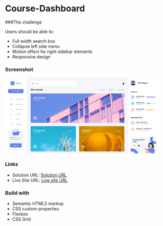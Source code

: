 # Course-Dashboard

###The challenge

Users should be able to:
- Full width search box
- Collapse left side menu
- Motion effect for right sidebar elements
- Responsive design

### Screenshot

![](./screenshot.png)

### Links

- Solution URL: [Solution URL ](https://github.com/meysamminoo/Course-Dashboard)
- Live Site URL: [Live site URL ](https://meysamminoo.github.io/Course-Dashboard)

### Build with

- Semantic HTML5 markup
- CSS custom properties
- Flexbox
- CSS Grid
